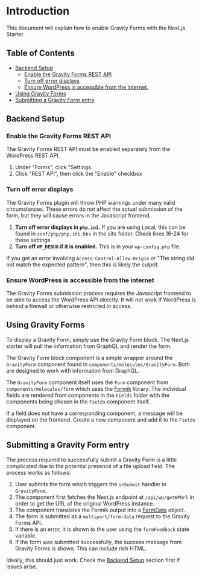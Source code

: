 # Introduction <!-- omit in toc -->

This document will explain how to enable Gravity Forms with the Next.js Starter.

## Table of Contents <!-- omit in toc -->

- [Backend Setup](#backend-setup)
  - [Enable the Gravity Forms REST API](#enable-the-gravity-forms-rest-api)
  - [Turn off error displays](#turn-off-error-displays)
  - [Ensure WordPress is accessible from the internet.](#ensure-wordpress-is-accessible-from-the-internet)
- [Using Gravity Forms](#using-gravity-forms)
- [Submitting a Gravity Form entry](#submitting-a-gravity-form-entry)

## Backend Setup

### Enable the Gravity Forms REST API

The Gravity Forms REST API must be enabled separately from the WordPress REST API.

1. Under "Forms", click "Settings.
2. Click "REST API", then click the "Enable" checkbox

### Turn off error displays

The Gravity Forms plugin will throw PHP warnings under many valid circumstances. These
errors do not affect the actual submission of the form, but they will cause errors in
the Javascript frontend.

1. **Turn off error displays in `php.ini`.** If you are using Local, this can be found
   in `conf/php/php.ini.hbs` in the site folder. Check lines 16-24 for these settings.
2. **Turn off `WP_DEBUG` if it is enabled.** This is in your `wp-config.php` file.

If you get an error involving `Access-Control-Allow-Origin` or "The string did not match
the expected pattern", then this is likely the culprit.

### Ensure WordPress is accessible from the internet

The Gravity Forms submission process requires the Javascript frontend to be able to
access the WordPress API directly. It will not work if WordPress is behind a firewall
or otherwise restricted in access.

## Using Gravity Forms

To display a Gravity Form, simply use the Gravity Form block. The Next.js starter will
pull the information from GraphQL and render the form.

The Gravity Form block component is a simple wrapper around the `GravityForm` component
found in `components/molecules/GravityForm`. Both are designed to work with information
from GraphQL.

The `GravityForm` component itself uses the `Form` component from
`components/molecules/form` which uses the [Formik] library. The individual fields are
rendered from components in the `Fields` folder with the components being chosen in the
`Fields` component itself.

[formik]: https://formik.org/docs/overview

If a field does not have a corresponding component, a message will be displayed on the
frontend. Create a new component and add it to the `Fields` component.

## Submitting a Gravity Form entry

The process required to successfully submit a Gravity Form is a little complicated due
to the potential presence of a file upload field. The process works as follows:

1. User submits the form which triggers the `onSubmit` handler in `GravityForm`.
2. The component first fetches the Next.js endpoint at `/api/wp/getWPUrl` in order to
   get the URL of the original WordPress instance.
3. The component translates the Formik output into a [FormData] object.
4. The form is submitted as a `multipart/form-data` request to the Gravity Forms API.
5. If there is an error, it is shown to the user using the `formFeedback` state variable.
6. If the form was submitted successfully, the success message from Gravity Forms is
   shown. This can include rich HTML.

[formdata]: https://developer.mozilla.org/en-US/docs/Web/API/FormData

Ideally, this should just work. Check the [Backend Setup](#backend-setup) section first
if issues arise.
